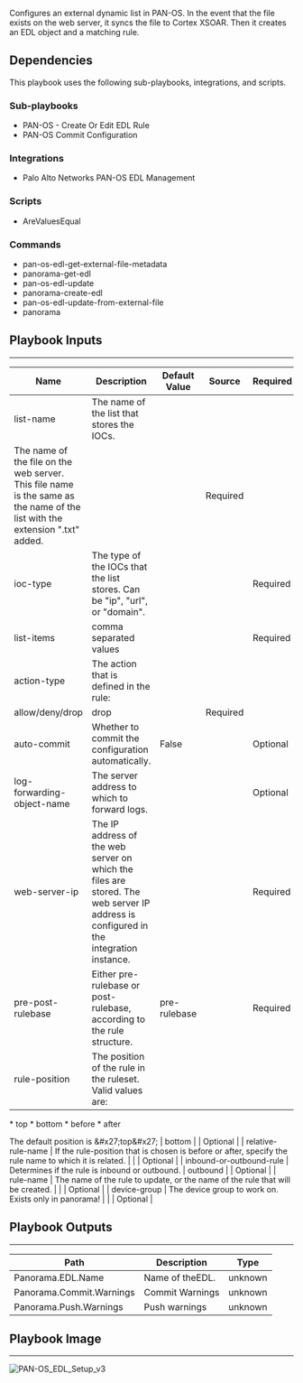 Configures an external dynamic list in PAN-OS.
In the event that the file exists on the web server, it syncs the file to Cortex XSOAR. Then it creates an EDL object and a matching rule.

## Dependencies
This playbook uses the following sub-playbooks, integrations, and scripts.

### Sub-playbooks
* PAN-OS - Create Or Edit EDL Rule
* PAN-OS Commit Configuration

### Integrations
* Palo Alto Networks PAN-OS EDL Management

### Scripts
* AreValuesEqual

### Commands
* pan-os-edl-get-external-file-metadata
* panorama-get-edl
* pan-os-edl-update
* panorama-create-edl
* pan-os-edl-update-from-external-file
* panorama

## Playbook Inputs
---

| **Name** | **Description** | **Default Value** | **Source** | **Required** |
| --- | --- | --- | --- | --- |
| list-name | The name of the list that stores the IOCs.
The name of the file on the web server. This file name is the same as the name of the list with the extension &quot;.txt&quot; added. |  |  | Required |
| ioc-type | The type of the IOCs that the list stores. Can be &quot;ip&quot;, &quot;url&quot;, or &quot;domain&quot;. |  |  | Required |
| list-items | comma separated values |  |  | Required |
| action-type | The action that is defined in the rule:
allow/deny/drop | drop |  | Required |
| auto-commit | Whether to commit the configuration automatically. | False |  | Optional |
| log-forwarding-object-name | The server address to which to forward logs. |  |  | Optional |
| web-server-ip | The IP address of the web server on which the files are stored. The web server IP address is configured in the integration instance. |  |  | Required |
| pre-post-rulebase | Either pre\-rulebase or post\-rulebase,  according to the rule structure. | pre-rulebase |  | Required |
| rule-position | The position of the rule in the ruleset. Valid values are:
  \* top
  \* bottom
  \* before
  \* after

The default position is &\#x27;top&\#x27; | bottom |  | Optional |
| relative-rule-name | If the rule\-position that is chosen is before or after, specify the rule name to which it is related. |  |  | Optional |
| inbound-or-outbound-rule | Determines if the rule is inbound or outbound. | outbound |  | Optional |
| rule-name | The name of the rule to update, or the name of the rule that will be created. |  |  | Optional |
| device-group | The device group to work on. Exists only in panorama\! |  |  | Optional |

## Playbook Outputs
---

| **Path** | **Description** | **Type** |
| --- | --- | --- |
| Panorama.EDL.Name | Name of theEDL. | unknown |
| Panorama.Commit.Warnings | Commit Warnings | unknown |
| Panorama.Push.Warnings | Push  warnings | unknown |

## Playbook Image
---
![PAN-OS_EDL_Setup_v3](../../doc_files/PAN-OS_EDL_Setup_v3.png)
